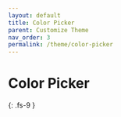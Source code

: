 ```yaml
---
layout: default
title: Color Picker
parent: Customize Theme
nav_order: 3
permalink: /theme/color-picker
---
```


# Color Picker
{: .fs-9 }



